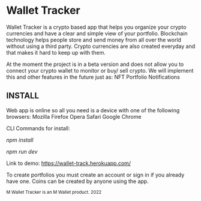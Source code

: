 # Wallet Tracker

Wallet Tracker is a crypto based app that helps you organize your crypto currencies and have a clear and simple view of your portfolio.
Blockchain technology helps people store and send money from all over the world without using a third party. Crypto currencies are also created everyday and that makes it hard to keep up with them.

At the moment the project is in a beta version and does not allow you to connect your crypto wallet to monitor or buy/ sell crypto. We will implement this and other features in the future just as:
NFT Portfolio
Notifications

## INSTALL

Web app is online so all you need is a device with one of the following browsers:
Mozilla Firefox
Opera
Safari
Google Chrome

CLI Commands for install:

*npm install*

*npm run dev*


Link to demo:
https://wallet-track.herokuapp.com/

To create portfolios you must create an account or sign in if you already have one. Coins can be created by anyone using the app.

<sup>M Wallet Tracker is an M Wallet product. 2022</sup>
